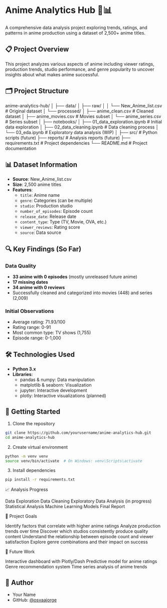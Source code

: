 # Anime Analytics Hub 🎌📊

A comprehensive data analysis project exploring trends, ratings, and patterns in anime production using a dataset of 2,500+ anime titles.

## 📋 Project Overview

This project analyzes various aspects of anime including viewer ratings, production trends, studio performance, and genre popularity to uncover insights about what makes anime successful.

## 🗂️ Project Structure

anime-analytics-hub/
│
├── data/
│   ├── raw/
│   │   └── New_Anime_list.csv          # Original dataset
│   └── processed/
│       ├── anime_clean.csv             # Cleaned dataset
│       ├── anime_movies.csv            # Movies subset
│       └── anime_series.csv            # Series subset
│
├── notebooks/
│   ├── 01_data_exploration.ipynb      # Initial data exploration
│   ├── 02_data_cleaning.ipynb         # Data cleaning process
│   └── 03_eda.ipynb                   # Exploratory data analysis (WIP)
│
├── src/                                # Python scripts (future)
├── reports/                            # Analysis reports (future)
├── requirements.txt                    # Project dependencies
└── README.md                           # Project documentation

## 📊 Dataset Information

- **Source**: New_Anime_list.csv
- **Size**: 2,500 anime titles
- **Features**: 
  - `title`: Anime name
  - `genre`: Categories (can be multiple)
  - `studio`: Production studio
  - `number_of_episodes`: Episode count
  - `release_date`: Release date
  - `content_type`: Type (TV, Movie, OVA, etc.)
  - `viewer_reviews`: Rating score
  - `source`: Data source

## 🔍 Key Findings (So Far)

### Data Quality
- **33 anime with 0 episodes** (mostly unreleased future anime)
- **17 missing dates** 
- **34 anime with 0 reviews**
- Successfully cleaned and categorized into movies (448) and series (2,009)

### Initial Observations
- Average rating: 71.93/100
- Rating range: 0-91
- Most common type: TV shows (1,755)
- Episode range: 0-1,000

## 🛠️ Technologies Used

- **Python 3.x**
- **Libraries**:
  - pandas & numpy: Data manipulation
  - matplotlib & seaborn: Visualization
  - jupyter: Interactive development
  - plotly: Interactive visualizations (planned)

## 🚀 Getting Started

1. Clone the repository
```bash
git clone https://github.com/yourusername/anime-analytics-hub.git
cd anime-analytics-hub
```

2. Create virtual environment
```bash
python -m venv venv
source venv/bin/activate  # On Windows: venv\Scripts\activate
```

3. Install dependencies
```bash
pip install -r requirements.txt
```

📈 Analysis Progress

 Data Exploration
 Data Cleaning
 Exploratory Data Analysis (in progress)
 Statistical Analysis
 Machine Learning Models
 Final Report

🎯 Project Goals

Identify factors that correlate with higher anime ratings
Analyze production trends over time
Discover which studios consistently produce quality content
Understand the relationship between episode count and viewer satisfaction
Explore genre combinations and their impact on success

📝 Future Work

Interactive dashboard with Plotly/Dash
Predictive model for anime ratings
Genre recommendation system
Time series analysis of anime trends

## 👤 Author

- Your Name
- GitHub: [@osvaajorge](https://github.com/osvajorge)

